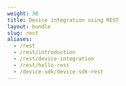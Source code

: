 ```yaml
---
weight: 30
title: Device integration using REST
layout: bundle
slug: rest
aliases:
  - /rest
  - /rest/introduction
  - /rest/device-integration
  - /rest/hello-rest
  - /device-sdk/device-sdk-rest
---
```

